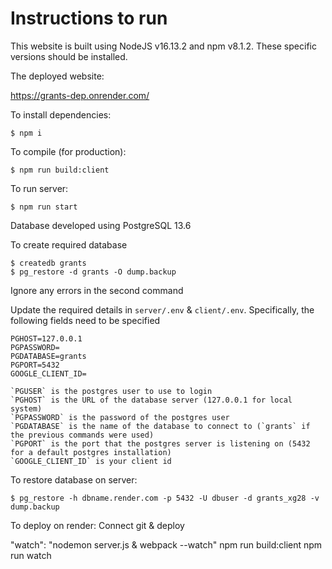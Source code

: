 # Instructions to run

This website is built using NodeJS v16.13.2 and npm v8.1.2. These specific versions should be installed.

The deployed website:

https://grants-dep.onrender.com/


To install dependencies:
```
$ npm i
```

To compile (for production):
```
$ npm run build:client
```

To run server:
```
$ npm run start
```

Database developed using PostgreSQL 13.6

To create required database
```
$ createdb grants
$ pg_restore -d grants -O dump.backup
```
Ignore any errors in the second command

Update the required details in `server/.env` & `client/.env`. Specifically, the following fields need to be specified
```
PGHOST=127.0.0.1
PGPASSWORD=
PGDATABASE=grants
PGPORT=5432
GOOGLE_CLIENT_ID=

`PGUSER` is the postgres user to use to login
`PGHOST` is the URL of the database server (127.0.0.1 for local system)
`PGPASSWORD` is the password of the postgres user
`PGDATABASE` is the name of the database to connect to (`grants` if the previous commands were used)
`PGPORT` is the port that the postgres server is listening on (5432 for a default postgres installation)
`GOOGLE_CLIENT_ID` is your client id

```

To restore database on server:
```
$ pg_restore -h dbname.render.com -p 5432 -U dbuser -d grants_xg28 -v dump.backup
```

To deploy on render: Connect git & deploy


"watch": "nodemon server.js & webpack --watch"
npm run build:client
npm run watch
